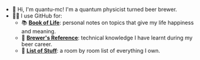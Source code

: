 - 👋 Hi, I'm quantu-mc! I'm a quantum physicist turned beer brewer.
- 👩‍💻 I use GitHub for:
    - 📚 [**Book of Life**](https://github.com/quantu-mc/book-of-life): personal notes on topics that give my life happiness and meaning.
    - 🍺 [**Brewer's Reference**](https://github.com/quantu-mc/brewers-reference): technical knowledge I have learnt during my beer career.
    - 🏡 [**List of Stuff**](https://github.com/quantu-mc/list-of-stuff): a room by room list of everything I own.
